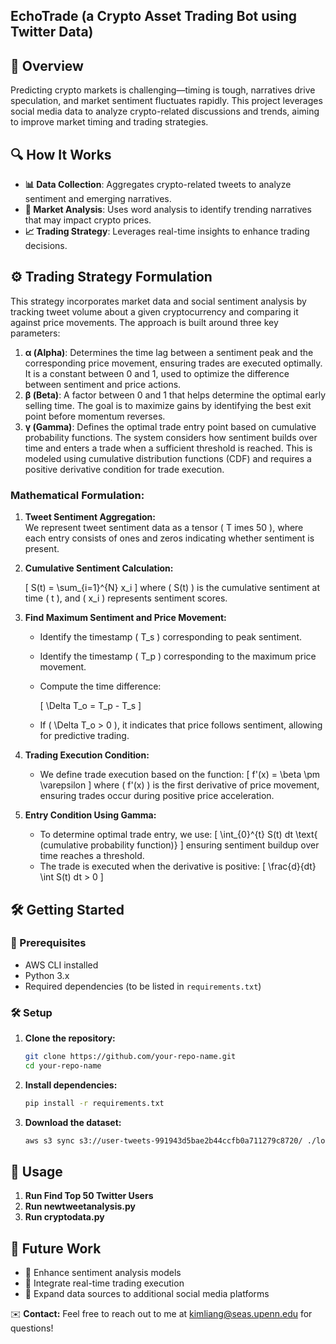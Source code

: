 ## EchoTrade (a Crypto Asset Trading Bot using Twitter Data)

## 📌 Overview  
Predicting crypto markets is challenging—timing is tough, narratives drive speculation, and market sentiment fluctuates rapidly. This project leverages social media data to analyze crypto-related discussions and trends, aiming to improve market timing and trading strategies.  

## 🔍 How It Works  
- **📊 Data Collection**: Aggregates crypto-related tweets to analyze sentiment and emerging narratives.  
- **🤖 Market Analysis**: Uses word analysis to identify trending narratives that may impact crypto prices.  
- **📈 Trading Strategy**: Leverages real-time insights to enhance trading decisions.  

## ⚙️ Trading Strategy Formulation  
This strategy incorporates market data and social sentiment analysis by tracking tweet volume about a given cryptocurrency and comparing it against price movements. The approach is built around three key parameters:

1. **α (Alpha)**: Determines the time lag between a sentiment peak and the corresponding price movement, ensuring trades are executed optimally. It is a constant between 0 and 1, used to optimize the difference between sentiment and price actions.
2. **β (Beta)**: A factor between 0 and 1 that helps determine the optimal early selling time. The goal is to maximize gains by identifying the best exit point before momentum reverses.
3. **γ (Gamma)**: Defines the optimal trade entry point based on cumulative probability functions. The system considers how sentiment builds over time and enters a trade when a sufficient threshold is reached. This is modeled using cumulative distribution functions (CDF) and requires a positive derivative condition for trade execution.

### **Mathematical Formulation:**
1. **Tweet Sentiment Aggregation:**  
   We represent tweet sentiment data as a tensor \( T 	imes 50 \), where each entry consists of ones and zeros indicating whether sentiment is present.
2. **Cumulative Sentiment Calculation:**  
   
   \[
   S(t) = \sum_{i=1}^{N} x_i
   \]
   where \( S(t) \) is the cumulative sentiment at time \( t \), and \( x_i \) represents sentiment scores.

3. **Find Maximum Sentiment and Price Movement:**  
   - Identify the timestamp \( T_s \) corresponding to peak sentiment.
   - Identify the timestamp \( T_p \) corresponding to the maximum price movement.
   - Compute the time difference:

     \[
     \Delta T_o = T_p - T_s
     \]
   - If \( \Delta T_o > 0 \), it indicates that price follows sentiment, allowing for predictive trading.

4. **Trading Execution Condition:**  
   - We define trade execution based on the function:
     \[
     f'(x) = \beta \pm \varepsilon
     \]
     where \( f'(x) \) is the first derivative of price movement, ensuring trades occur during positive price acceleration.

5. **Entry Condition Using Gamma:**  
   - To determine optimal trade entry, we use:
     \[
     \int_{0}^{t} S(t) dt \text{ (cumulative probability function)}
     \]
     ensuring sentiment buildup over time reaches a threshold.
   - The trade is executed when the derivative is positive:
     \[
     \frac{d}{dt} \int S(t) dt > 0
     \]

## 🛠 Getting Started  

### 🔹 Prerequisites  
- AWS CLI installed  
- Python 3.x  
- Required dependencies (to be listed in `requirements.txt`)  

### 🛠 Setup  

1. **Clone the repository:**  
   ```bash  
   git clone https://github.com/your-repo-name.git  
   cd your-repo-name  
   ```  

2. **Install dependencies:**  
   ```bash  
   pip install -r requirements.txt  
   ```  

3. **Download the dataset:**  
   ```bash  
   aws s3 sync s3://user-tweets-991943d5bae2b44ccfb0a711279c8720/ ./local-directory/ --no-sign-request  
   ```  

## 📌 Usage  
1. **Run Find Top 50 Twitter Users**
2. **Run newtweetanalysis.py**
3. **Run cryptodata.py**

## 🌱 Future Work  
- 🔹 Enhance sentiment analysis models  
- 🔹 Integrate real-time trading execution  
- 🔹 Expand data sources to additional social media platforms  

✉️ **Contact:** Feel free to reach out to me at kimliang@seas.upenn.edu for questions!


